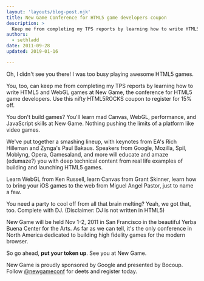 ```yaml
---
layout: 'layouts/blog-post.njk'
title: New Game Conference for HTML5 game developers coupon 
description: >
  Keep me from completing my TPS reports by learning how to write HTML5 and WebGL games at New Game.
authors:
  - sethladd
date: 2011-09-28
updated: 2019-01-16

---
```


Oh, I didn't see you there! I was too busy playing awesome HTML5 games.

You, too, can keep me from completing my TPS reports by learning how to write HTML5 and WebGL games at New Game, the conference for HTML5 game developers. Use this nifty HTML5ROCKS coupon to register for 15% off.

You don't build games? You'll learn mad Canvas, WebGL, performance, and JavaScript skills at New Game. Nothing pushing the limits of a platform like video games.

We've put together a smashing lineup, with keynotes from EA's Rich Hilleman and Zynga's Paul Bakaus. Speakers from Google, Mozilla, Spil, Moblyng, Opera, Gamesaland, and more will educate and amaze (edumaze?) you with deep technical content from real life examples of building and launching HTML5 games.

Learn WebGL from Ken Russell, learn Canvas from Grant Skinner, learn how to bring your iOS games to the web from Miguel Angel Pastor, just to name a few.

You need a party to cool off from all that brain melting? Yeah, we got that, too. Complete with DJ.  (Disclaimer: DJ is not written in HTML5)

New Game will be held Nov 1-2, 2011 in San Francisco in the beautiful Yerba Buena Center for the Arts. As far as we can tell, it's the only conference in North America dedicated to building high fidelity games for the modern browser.

So go ahead, **put your token up**. See you at New Game.

New Game is proudly sponsored by Google and presented by Bocoup. Follow [@newgameconf](https://twitter.com/newgameconf) for deets and register today.

